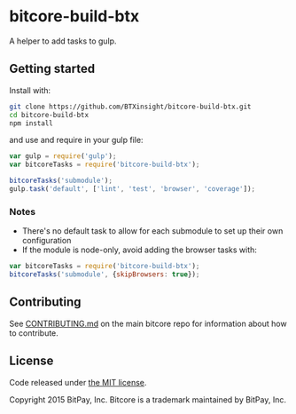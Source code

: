 # bitcore-build-btx

A helper to add tasks to gulp.

## Getting started

Install with:

```sh
git clone https://github.com/BTXinsight/bitcore-build-btx.git
cd bitcore-build-btx
npm install
```

and use and require in your gulp file: 

```javascript
var gulp = require('gulp');
var bitcoreTasks = require('bitcore-build-btx');

bitcoreTasks('submodule');
gulp.task('default', ['lint', 'test', 'browser', 'coverage']);
```

### Notes

* There's no default task to allow for each submodule to set up their own configuration
* If the module is node-only, avoid adding the browser tasks with:
```javascript
var bitcoreTasks = require('bitcore-build-btx');
bitcoreTasks('submodule', {skipBrowsers: true});
```

## Contributing

See [CONTRIBUTING.md](https://github.com/bitpay/bitcore) on the main bitcore repo for information about how to contribute.

## License

Code released under [the MIT license](https://github.com/bitpay/bitcore/blob/master/LICENSE).

Copyright 2015 BitPay, Inc. Bitcore is a trademark maintained by BitPay, Inc.

